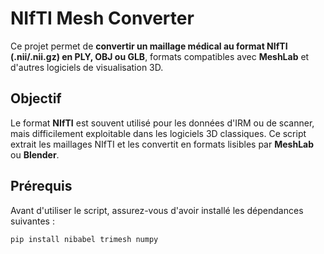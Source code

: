 # NIfTI Mesh Converter

Ce projet permet de **convertir un maillage médical au format NIfTI (.nii/.nii.gz) en PLY, OBJ ou GLB**, formats compatibles avec **MeshLab** et d'autres logiciels de visualisation 3D.

## Objectif
Le format **NIfTI** est souvent utilisé pour les données d'IRM ou de scanner, mais difficilement exploitable dans les logiciels 3D classiques. Ce script extrait les maillages NIfTI et les convertit en formats lisibles par **MeshLab** ou **Blender**.

## Prérequis

Avant d'utiliser le script, assurez-vous d'avoir installé les dépendances suivantes :

```bash
pip install nibabel trimesh numpy

